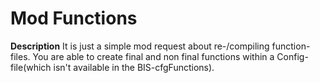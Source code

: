 
# Mod Functions

**Description**
It is just a simple mod request about re-/compiling function-files. You are able to create final and non final functions within a Config-file(which isn't available in the BIS-cfgFunctions).
